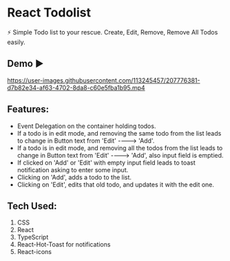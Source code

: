 # React Todolist

⚡ Simple Todo list to your rescue. Create, Edit, Remove, Remove All Todos easily.

## Demo ▶

https://user-images.githubusercontent.com/113245457/207776381-d7b82e34-af63-4702-8da8-c60e5fba1b95.mp4

## Features:
- Event Delegation on the container holding todos.
- If a todo is in edit mode, and removing the same todo from the list leads to change in Button text from 'Edit' ----> 'Add'.
- If a todo is in edit mode, and removing all the todos from the list leads to change in Button text from 'Edit' ----> 'Add', also input field is emptied.
- If clicked on 'Add' or 'Edit' with empty input field leads to toast notification asking to enter some input.
- Clicking on 'Add', adds a todo to the list.
- Clicking on 'Edit', edits that old todo, and updates it with the edit one.

## Tech Used:
1. CSS
1. React
1. TypeScript
1. React-Hot-Toast for notifications
1. React-icons
